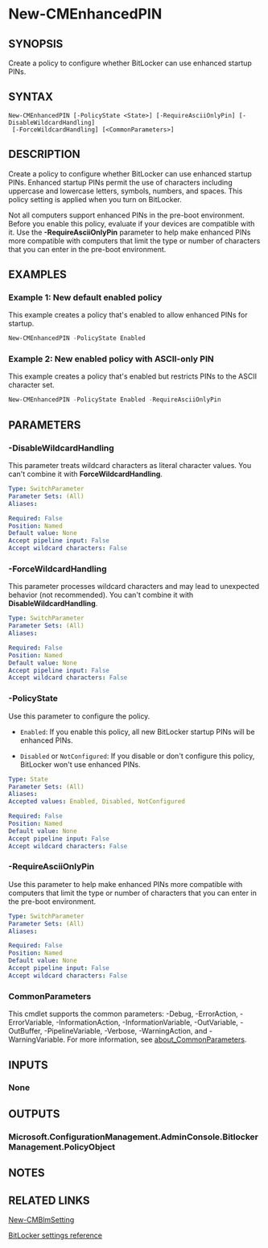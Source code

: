 ﻿---
external help file: AdminUI.PS.EP.dll-Help.xml
Module Name: ConfigurationManager
ms.date: 08/13/2020
online version:
schema: 2.0.0
---

# New-CMEnhancedPIN

## SYNOPSIS

Create a policy to configure whether BitLocker can use enhanced startup PINs.

## SYNTAX

```
New-CMEnhancedPIN [-PolicyState <State>] [-RequireAsciiOnlyPin] [-DisableWildcardHandling]
 [-ForceWildcardHandling] [<CommonParameters>]
```

## DESCRIPTION

Create a policy to configure whether BitLocker can use enhanced startup PINs. Enhanced startup PINs permit the use of characters including uppercase and lowercase letters, symbols, numbers, and spaces. This policy setting is applied when you turn on BitLocker.

Not all computers support enhanced PINs in the pre-boot environment. Before you enable this policy, evaluate if your devices are compatible with it. Use the **-RequireAsciiOnlyPin** parameter to help make enhanced PINs more compatible with computers that limit the type or number of characters that you can enter in the pre-boot environment.

## EXAMPLES

### Example 1: New default enabled policy

This example creates a policy that's enabled to allow enhanced PINs for startup.

```powershell
New-CMEnhancedPIN -PolicyState Enabled
```

### Example 2: New enabled policy with ASCII-only PIN

This example creates a policy that's enabled but restricts PINs to the ASCII character set.

```powershell
New-CMEnhancedPIN -PolicyState Enabled -RequireAsciiOnlyPin
```

## PARAMETERS

### -DisableWildcardHandling

This parameter treats wildcard characters as literal character values. You can't combine it with **ForceWildcardHandling**.

```yaml
Type: SwitchParameter
Parameter Sets: (All)
Aliases:

Required: False
Position: Named
Default value: None
Accept pipeline input: False
Accept wildcard characters: False
```

### -ForceWildcardHandling

This parameter processes wildcard characters and may lead to unexpected behavior (not recommended). You can't combine it with **DisableWildcardHandling**.

```yaml
Type: SwitchParameter
Parameter Sets: (All)
Aliases:

Required: False
Position: Named
Default value: None
Accept pipeline input: False
Accept wildcard characters: False
```

### -PolicyState

Use this parameter to configure the policy.

- `Enabled`: If you enable this policy, all new BitLocker startup PINs will be enhanced PINs.

- `Disabled` or `NotConfigured`: If you disable or don't configure this policy, BitLocker won't use enhanced PINs.

```yaml
Type: State
Parameter Sets: (All)
Aliases:
Accepted values: Enabled, Disabled, NotConfigured

Required: False
Position: Named
Default value: None
Accept pipeline input: False
Accept wildcard characters: False
```

### -RequireAsciiOnlyPin

Use this parameter to help make enhanced PINs more compatible with computers that limit the type or number of characters that you can enter in the pre-boot environment.

```yaml
Type: SwitchParameter
Parameter Sets: (All)
Aliases:

Required: False
Position: Named
Default value: None
Accept pipeline input: False
Accept wildcard characters: False
```

### CommonParameters
This cmdlet supports the common parameters: -Debug, -ErrorAction, -ErrorVariable, -InformationAction, -InformationVariable, -OutVariable, -OutBuffer, -PipelineVariable, -Verbose, -WarningAction, and -WarningVariable. For more information, see [about_CommonParameters](http://go.microsoft.com/fwlink/?LinkID=113216).

## INPUTS

### None

## OUTPUTS

### Microsoft.ConfigurationManagement.AdminConsole.BitlockerManagement.PolicyObject

## NOTES

## RELATED LINKS

[New-CMBlmSetting](New-CMBlmSetting.md)

[BitLocker settings reference](https://docs.microsoft.com/mem/configmgr/protect/tech-ref/bitlocker/settings#allow-enhanced-pins-for-startup)
